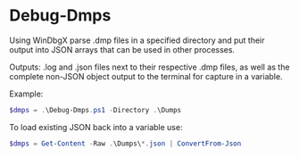 # Debug-Dmps
Using WinDbgX parse .dmp files in a specified directory and put their output into JSON arrays that can be used in other processes.

Outputs: .log and .json files next to their respective .dmp files, as well as the complete non-JSON object output to the terminal for capture in a variable.

Example:

```Powershell
$dmps = .\Debug-Dmps.ps1 -Directory .\Dumps 
```

To load existing JSON back into a variable use:

```powershell
$dmps = Get-Content -Raw .\Dumps\*.json | ConvertFrom-Json
```
